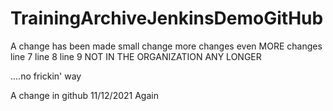 # TrainingArchiveJenkinsDemoGitHub

A change has been made
small change
more changes
even MORE changes
line 7
line 8
line 9
NOT IN THE ORGANIZATION ANY LONGER

....no frickin' way

A change in github 11/12/2021
Again
